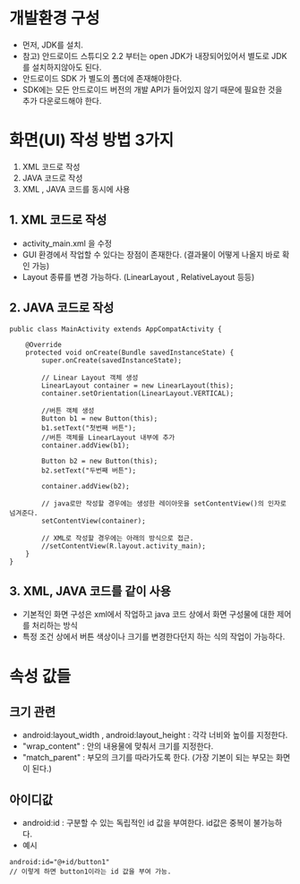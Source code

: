 # 개발환경 구성
- 먼저, JDK를 설치. 
- 참고) 안드로이드 스튜디오 2.2 부터는 open JDK가 내장되어있어서 별도로 JDK를 설치하지않아도 된다.
- 안드로이드 SDK 가 별도의 폴더에 존재해야한다.
- SDK에는 모든 안드로이드 버전의 개발 API가 들어있지 않기 때문에 필요한 것을 추가 다운로드해야 한다. 

# 화면(UI) 작성 방법 3가지 
1) XML 코드로 작성
2) JAVA 코드로 작성
3) XML , JAVA 코드를 동시에 사용 

## 1. XML 코드로 작성
- activity_main.xml 을 수정 
- GUI 환경에서 작업할 수 있다는 장점이 존재한다. (결과물이 어떻게 나올지 바로 확인 가능)
- Layout 종류를 변경 가능하다. (LinearLayout , RelativeLayout 등등) 

## 2. JAVA 코드로 작성
```
public class MainActivity extends AppCompatActivity {

    @Override
    protected void onCreate(Bundle savedInstanceState) {
        super.onCreate(savedInstanceState);

        // Linear Layout 객체 생성
        LinearLayout container = new LinearLayout(this);
        container.setOrientation(LinearLayout.VERTICAL);

        //버튼 객체 생성
        Button b1 = new Button(this);
        b1.setText("첫번째 버튼");
        //버튼 객체를 LinearLayout 내부에 추가
        container.addView(b1);

        Button b2 = new Button(this);
        b2.setText("두번째 버튼");

        container.addView(b2);

        // java로만 작성할 경우에는 생성한 레이아웃을 setContentView()의 인자로 넘겨준다. 
        setContentView(container);
        
        // XML로 작성할 경우에는 아래의 방식으로 접근.
        //setContentView(R.layout.activity_main); 
    }
}
```

## 3. XML, JAVA 코드를 같이 사용
- 기본적인 화면 구성은 xml에서 작업하고 java 코드 상에서 화면 구성물에 대한 제어를 처리하는 방식
- 특정 조건 상에서 버튼 색상이나 크기를 변경한다던지 하는 식의 작업이 가능하다. 


# 속성 값들 
## 크기 관련
- android:layout_width , android:layout_height : 각각 너비와 높이를 지정한다.
- "wrap_content" : 안의 내용물에 맞춰서 크기를 지정한다.
- "match_parent" : 부모의 크기를 따라가도록 한다. (가장 기본이 되는 부모는 화면이 된다.) 

## 아이디값 
- android:id : 구분할 수 있는 독립적인 id 값을 부여한다. id값은 중복이 불가능하다.
- 예시
```
android:id="@+id/button1" 
// 이렇게 하면 button1이라는 id 값을 부여 가능. 
```

